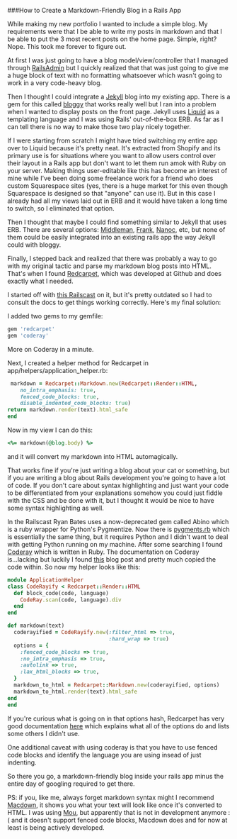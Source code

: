 ###How to Create a Markdown-Friendly Blog in a Rails App

While making my new portfolio I wanted to include a simple blog. My requirements were that I be able to write my posts in markdown and that I be able to put the 3 most recent posts on the home page. Simple, right? Nope. This took me forever to figure out. 

At first I was just going to have a blog model/view/controller that I managed through [RailsAdmin](https://github.com/sferik/rails_admin) but I quickly realized that that was just going to give me a huge block of text with no formatting whatsoever which wasn't going to work in a very code-heavy blog.

Then I thought I could integrate a [Jekyll](http://jekyllrb.com/) blog into my existing app. There is a gem for this called [bloggy](https://github.com/zbruhnke/bloggy) that works really well but I ran into a problem when I wanted to display posts on the front page. Jekyll uses [Liquid](http://liquidmarkup.org/) as a templating language and I was using Rails' out-of-the-box ERB. As far as I can tell there is no way to make those two play nicely together. 

If I were starting from scratch I might have tried switching my entire app over to Liquid because it's pretty neat. It's extracted from Shopify and its primary use is for situations where you want to allow users control over their layout in a Rails app but don't want to let them run amok with Ruby on your server. Making things user-editable like this has become an interest of mine while I've been doing some freelance work for a friend who does custom Squarespace sites (yes, there is a huge market for this even though Squarespace is designed so that "anyone" can use it). But in this case I already had all my views laid out in ERB and it would have taken a long time to switch, so I eliminated that option.

Then I thought that maybe I could find something similar to Jekyll that uses ERB. There are several options: [Middleman](http://middlemanapp.com/), [Frank](https://github.com/blahed/frank), [Nanoc](http://nanoc.ws/), etc, but none of them could be easily integrated into an existing rails app the way Jekyll could with bloggy.

Finally, I stepped back and realized that there was probably a way to go with my original tactic and parse my markdown blog posts into HTML. That's when I found [Redcarpet](https://github.com/vmg/redcarpet), which was developed at Github and does exactly what I needed. 

I started off with [this Railscast](http://railscasts.com/episodes/272-markdown-with-redcarpet?view=asciicast) on it, but it's pretty outdated so I had to consult the docs to get things working correctly. Here's my final solution:

I added two gems to my gemfile:

```ruby
gem 'redcarpet'
gem 'coderay'
```

More on Coderay in a minute.

Next, I created a helper method for Redcarpet in app/helpers/application_helper.rb:

```ruby
 markdown = Redcarpet::Markdown.new(Redcarpet::Render::HTML,
    no_intra_emphasis: true, 
    fenced_code_blocks: true,   
    disable_indented_code_blocks: true)
return markdown.render(text).html_safe
end
```

Now in my view I can do this: 

```ruby
<%= markdown(@blog.body) %> 
```

and it will convert my markdown into HTML automagically. 

That works fine if you're just writing a blog about your cat or something, but if you are writing a blog about Rails development you're going to have a lot of code. If you don't care about syntax highlighting and just want your code to be differentiated from your explanations somehow you could just fiddle with the CSS and be done with it, but I thought it would be nice to have some syntax highlighting as well. 

In the Railscast Ryan Bates uses a now-deprecated gem called Abino which is a ruby wrapper for Python's Pygmentize. Now there is [pygments.rb](https://github.com/tmm1/pygments.rb) which is essentially the same thing, but it requires Python and I didn't want to deal with getting Python running on my machine. After some searching I found [Coderay](https://github.com/rubychan/coderay) which is written in Ruby. The documentation on Coderay is...lacking but luckily I found [this](http://allfuzzy.tumblr.com/post/27314404412/markdown-and-code-syntax-highlighting-in-ruby-on-rails) blog post and pretty much copied the code within. So now my helper looks like this:

```ruby
module ApplicationHelper
class CodeRayify < Redcarpet::Render::HTML
  def block_code(code, language)
    CodeRay.scan(code, language).div
  end
end

def markdown(text)
  coderayified = CodeRayify.new(:filter_html => true, 
                                :hard_wrap => true)
  options = {
    :fenced_code_blocks => true,
    :no_intra_emphasis => true,
    :autolink => true,
    :lax_html_blocks => true,
  }
  markdown_to_html = Redcarpet::Markdown.new(coderayified, options)
  markdown_to_html.render(text).html_safe
end
end
```

If you're curious what is going on in that options hash, Redcarpet has very good documentation [here](https://github.com/vmg/redcarpet) which explains what all of the options do and lists some others I didn't use.

One additional caveat with using coderay is that you have to use fenced code blocks and identify the language you are using insead of just indenting.

So there you go, a markdown-friendly blog inside your rails app minus the entire day of googling required to get there. 

PS: if you, like me, always forget markdown syntax might I recommend [Macdown](http://macdown.uranusjr.com/), it shows you what your text will look like once it's converted to HTML. I was using [Mou](http://mouapp.com/), but apparently that is not in development anymore :( and it doesn't support fenced code blocks, Macdown does and for now at least is being actively developed.

